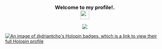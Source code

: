 <h3 align="center">
  Welcome to my profile!.
  <br>
  
  <img src="https://media.giphy.com/media/hvRJCLFzcasrR4ia7z/giphy.gif" width="28">
</h3>
<p align="center">
  <a href="https://github.com/Drian-key/Drian-key"><img src="https://readme-typing-svg.herokuapp.com?color=%2336BCF7&center=true&vCenter=true&lines=Hi+%2C+welcome+to+my+Github+page;I+am+Drian;Interested+Front+end+dev;My+name+is+drian-tcho;I+love+code"></a>
</p>

[![An image of @driantcho's Holopin badges, which is a link to view their full Holopin profile](https://holopin.me/driantcho)](https://holopin.io/@driantcho)
